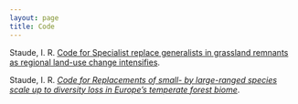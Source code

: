 ```yaml
---
layout: page
title: Code
---
```


Staude, I. R. [Code for Specialist replace generalists in grassland remnants as regional land-use change intensifies](...).

Staude, I. R. [*Code for Replacements of small- by large-ranged species scale up to diversity loss in Europe’s temperate forest biome*](https://doi.org/10.6084/m9.figshare.10110713.v1).


